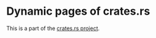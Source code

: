 # Dynamic pages of crates.rs

This is a part of the [crates.rs project](https://gitlab.com/crates.rs/crates.rs).
